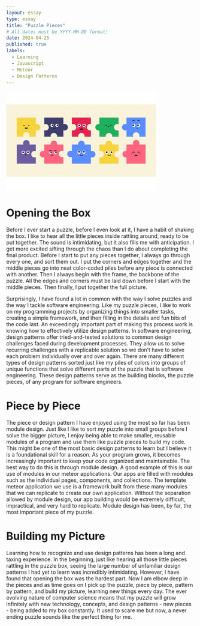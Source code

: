 ```yaml
---
layout: essay
type: essay
title: "Puzzle Pieces"
# All dates must be YYYY-MM-DD format!
date: 2024-04-25
published: true
labels:
  - Learning
  - Javascript
  - Meteor
  - Design Patterns
---
```

<div class="text-center p-4">
  <img width="400px" src="../img/EssayImages/puzzle.jpg" class="img-thumbnail">
</div>

# Opening the Box
Before I ever start a puzzle, before I even look at it, I have a habit of shaking the box. I like to hear all the little pieces inside rattling around, ready to be put together. The sound is intimidating, but it also fills me with anticipation. I get more excited sifting through the chaos than I do about completing the final product. Before I start to put any pieces together, I always go through every one, and sort them out. I put the corners and edges together and the middle pieces go into neat color-coded piles before any piece is connected with another. Then I always begin with the frame, the backbone of the puzzle. All the edges and corners must be laid down before I start with the middle pieces. Then finally, I put together the full picture. 

Surprisingly, I have found a lot in common with the way I solve puzzles and the way I tackle software engineering. Like my puzzle pieces, I like to work on my programming projects by organizing things into smaller tasks, creating a simple framework, and then filling in the details and fun bits of the code last. An exceedingly important part of making this process work is knowing how to effectively utilize design patterns. In software engineering, design patterns offer tried-and-tested solutions to common design challenges faced during development processes. They allow us to solve recurring challenges with a replicable solution so we don’t have to solve each problem individually over and over again. There are many different types of design patterns sorted just like my piles of colors into groups of unique functions that solve different parts of the puzzle that is software engineering. These design patterns serve as the building blocks, the puzzle pieces, of any program for software engineers. 

# Piece by Piece
The piece or design pattern I have enjoyed using the most so far has been module design. Just like I like to sort my puzzle into small groups before I solve the bigger picture, I enjoy being able to make smaller, reusable modules of a program and use them like puzzle pieces to build my code. This might be one of the most basic design patterns to learn but I believe it is a foundational skill for a reason. As your program grows, it becomes increasingly important to keep your code organized and maintainable. The best way to do this is through module design. A good example of this is our use of modules in our meteor applications. Our apps are filled with modules such as the individual pages, components, and collections. The template meteor application we use is a framework built from these many modules that we can replicate to create our own application. Without the separation allowed by module design, our app building would be extremely difficult, impractical, and very hard to replicate. Module design has been, by far, the most important piece of my puzzle.

# Building my Picture
Learning how to recognize and use design patterns has been a long and taxing experience. In the beginning, just like hearing all those little pieces rattling in the puzzle box, seeing the large number of unfamiliar design patterns I had yet to learn was incredibly intimidating. However, I have found that opening the box was the hardest part. Now I am elbow deep in the pieces and as time goes on I pick up the puzzle, piece by piece, pattern by pattern, and build my picture, learning new things every day. The ever evolving nature of computer science means that my puzzle will grow infinitely with new technology, concepts, and design patterns - new pieces - being added to my box constantly. It used to scare me but now, a never ending puzzle sounds like the perfect thing for me. 


